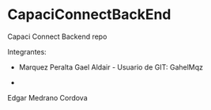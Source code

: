 # CapaciConnectBackEnd
Capaci Connect Backend repo

Integrantes:

- Marquez Peralta Gael Aldair - Usuario de GIT: GahelMqz

- 
Edgar Medrano Cordova 
